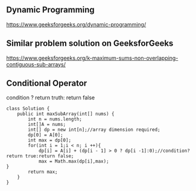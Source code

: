 ## Dynamic Programming
https://www.geeksforgeeks.org/dynamic-programming/

## Similar problem solution on GeeksforGeeks
https://www.geeksforgeeks.org/k-maximum-sums-non-overlapping-contiguous-sub-arrays/

## Conditional Operator 
condition ? return truth: return false

```
class Solution {
    public int maxSubArray(int[] nums) {
        int n = nums.length;
        int[]A = nums;
        int[] dp = new int[n];//array dimension required;
        dp[0] = A[0];
        int max = dp[0];
        for(int i = 1;i < n; i ++){
            dp[i] = A[i] + (dp[i - 1] > 0 ? dp[i -1]:0);//condition?return true:return false;
            max = Math.max(dp[i],max);
}
        return max;
    }
}
```
